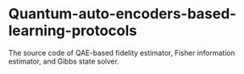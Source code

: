 # Quantum-auto-encoders-based-learning-protocols
 The source code of QAE-based fidelity estimator, Fisher information estimator, and Gibbs state solver.
